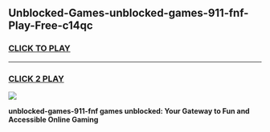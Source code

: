 
## Unblocked-Games-unblocked-games-911-fnf-Play-Free-c14qc
<h3>
<a href="https://premium76.site?title=unblocked-games-911-fnf&ref=20A">CLICK TO PLAY</a></h3>
<hr>

<h3>
<a href="https://premium76.site?title=unblocked-games-911-fnf&ref=20A">CLICK 2 PLAY</a>
  
</h3>

<a href="https://premium76.site?title=unblocked-games-911-fnf&ref=20A"><img src="https://clearcache.store/games.png"></a>


**unblocked-games-911-fnf games unblocked: Your Gateway to Fun and Accessible Online Gaming**
